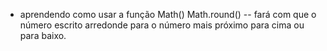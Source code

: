 - aprendendo como usar a função Math()
Math.round() -- fará com que o número escrito arredonde para o número mais próximo para cima ou para baixo.